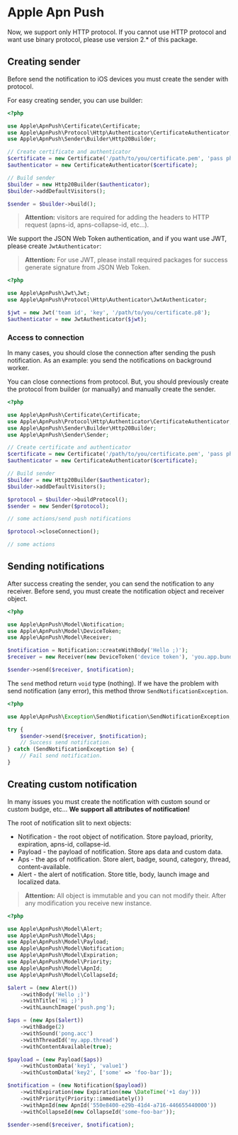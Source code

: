 Apple Apn Push
==============

Now, we support only HTTP protocol. If you cannot use HTTP protocol and want use binary protocol, please
use version 2.* of this package.

Creating sender
---------------

Before send the notification to iOS devices you must create the sender with protocol.

For easy creating sender, you can use builder:

```php
<?php

use Apple\ApnPush\Certificate\Certificate;
use Apple\ApnPush\Protocol\Http\Authenticator\CertificateAuthenticator;
use Apple\ApnPush\Sender\Builder\Http20Builder;

// Create certificate and authenticator
$certificate = new Certificate('/path/to/you/certificate.pem', 'pass phrase');
$authenticator = new CertificateAuthenticator($certificate);

// Build sender
$builder = new Http20Builder($authenticator);
$builder->addDefaultVisitors();

$sender = $builder->build();
```

> **Attention:** visitors are required for adding the headers to HTTP request (apns-id, apns-collapse-id, etc...).

We support the JSON Web Token authentication, and if you want use JWT, please create `JwtAuthenticator`:

> **Attention:** For use JWT, please install required packages for success generate signature from JSON Web Token.

```php
<?php

use Apple\ApnPush\Jwt\Jwt;
use Apple\ApnPush\Protocol\Http\Authenticator\JwtAuthenticator;

$jwt = new Jwt('team id', 'key', '/path/to/you/certificate.p8');
$authenticator = new JwtAuthenticator($jwt);

```

### Access to connection

In many cases, you should close the connection after sending the push notification. As an example: you send the 
notifications on background worker.

You can close connections from protocol. But, you should previously create the protocol from builder (or manually) and
manually create the sender.

```php
<?php

use Apple\ApnPush\Certificate\Certificate;
use Apple\ApnPush\Protocol\Http\Authenticator\CertificateAuthenticator;
use Apple\ApnPush\Sender\Builder\Http20Builder;
use Apple\ApnPush\Sender\Sender;

// Create certificate and authenticator
$certificate = new Certificate('/path/to/you/certificate.pem', 'pass phrase');
$authenticator = new CertificateAuthenticator($certificate);

// Build sender
$builder = new Http20Builder($authenticator);
$builder->addDefaultVisitors();

$protocol = $builder->buildProtocol();
$sender = new Sender($protocol);

// some actions/send push notifications

$protocol->closeConnection();

// some actions
```


Sending notifications
---------------------

After success creating the sender, you can send the notification to any receiver.
Before send, you must create the notification object and receiver object.

```php
<?php

use Apple\ApnPush\Model\Notification;
use Apple\ApnPush\Model\DeviceToken;
use Apple\ApnPush\Model\Receiver;

$notification = Notification::createWithBody('Hello ;)');
$receiver = new Receiver(new DeviceToken('device token'), 'you.app.bundle_id');

$sender->send($receiver, $notification);
```

The `send` method return `void` type (nothing). If we have the problem with send notification (any error), this method
throw `SendNotificationException`.

```php
<?php

use Apple\ApnPush\Exception\SendNotification\SendNotificationException;

try {
    $sender->send($receiver, $notification);
    // Success send notification.
} catch (SendNotificationException $e) {
    // Fail send notification.    
}
``` 

Creating custom notification
----------------------------

In many issues you must create the notification with custom sound or custom budge, etc...
**We support all attributes of notification!**

The root of notification slit to next objects:

* Notification - the root object of notification. Store payload, priority, expiration, apns-id, collapse-id.
* Payload - the payload of notification. Store aps data and custom data.
* Aps - the aps of notification. Store alert, badge, sound, category, thread, content-available.
* Alert - the alert of notification. Store title, body, launch image and localized data.

> **Attention:** All object is immutable and you can not modify their. After any modification you receive new instance.

```php
<?php

use Apple\ApnPush\Model\Alert;
use Apple\ApnPush\Model\Aps;
use Apple\ApnPush\Model\Payload;
use Apple\ApnPush\Model\Notification;
use Apple\ApnPush\Model\Expiration;
use Apple\ApnPush\Model\Priority;
use Apple\ApnPush\Model\ApnId;
use Apple\ApnPush\Model\CollapseId;

$alert = (new Alert())
    ->withBody('Hello ;)')
    ->withTitle('Hi ;)')
    ->withLaunchImage('push.png');

$aps = (new Aps($alert))
    ->withBadge(2)
    ->withSound('pong.acc')
    ->withThreadId('my.app.thread')
    ->withContentAvailable(true);

$payload = (new Payload($aps))
    ->withCustomData('key1', 'value1')
    ->withCustomData('key2', ['some' => 'foo-bar']);

$notification = (new Notification($payload))
    ->withExpiration(new Expiration(new \DateTime('+1 day')))
    ->withPriority(Priority::immediately())
    ->withApnId(new ApnId('550e8400-e29b-41d4-a716-446655440000'))
    ->withCollapseId(new CollapseId('some-foo-bar'));

$sender->send($receiver, $notification);
```
